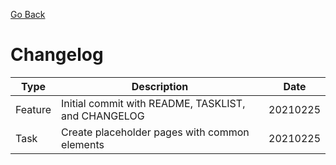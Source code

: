 [Go Back](README.md)

# Changelog

**Type** | **Description** | **Date**
------ | ------ | ------
Feature | Initial commit with README, TASKLIST, and CHANGELOG  | 20210225
Task | Create placeholder pages with common elements | 20210225
